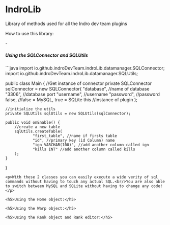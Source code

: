 # IndroLib
Library of methods used for all the Indro dev team plugins
<br>
<p>How to use this library:</p>
-

<h5>Using the SQLConnector and SQLUtils</h5>
```java
import io.github.indroDevTeam.indroLib.datamanager.SQLConnector;
import io.github.indroDevTeam.indroLib.datamanager.SQLUtils;

public class Main {
    //Get instance of connector
    private SQLConnector sqlConnector = new SQLConnector(
            "database", //name of database
            "3306", //database port
            "username", //username
            "password", //password
            false, //false = MySQL, true = SQLite
            this //instance of plugin
    );

    //initialize the utils 
    private SQLUtils sqlUtils = new SQLUtils(sqlConnector);
    
    public void onEnable() {
        //create a new table
        sqlUtils.createTable(
                "first_table", //name if firsts table
                "id", //primary key (id Column) name
                "ign VARCHAR(100)", //add another column called ign
                "kills INT" //add another column called kills
        );
    }
}
```
<p>With these 2 classes you can easily execute a wide verity of sql commands without having to touch any actual SQL.<br/>You are also able to switch between MySQL and SQLite without having to change any code!</p>

<h5>Using the Home object:</h5>

<h5>Using the Warp object:</h5>

<h5>Using the Rank object and Rank editor:</h5>
